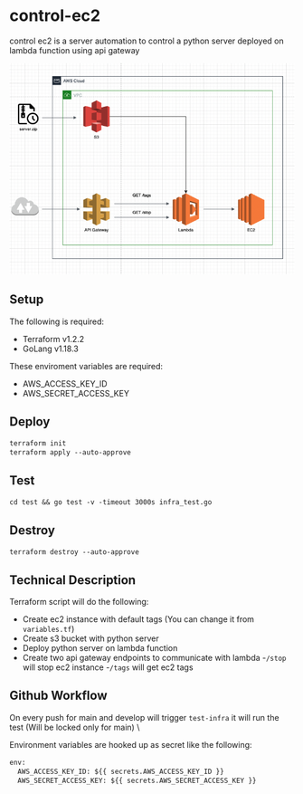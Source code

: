 # control-ec2
control ec2 is a server automation to control a python server deployed on lambda function using api gateway

![alt text](https://github.com/ehabshaaban/terraform-challenge/blob/main/infrastructure.png)

## Setup
The following is required:

- Terraform v1.2.2
- GoLang v1.18.3

These enviroment variables are required:

- AWS_ACCESS_KEY_ID
- AWS_SECRET_ACCESS_KEY
## Deploy
```
terraform init
terraform apply --auto-approve
```
## Test
```
cd test && go test -v -timeout 3000s infra_test.go
```
## Destroy
```
terraform destroy --auto-approve
```
## Technical Description
Terraform script will do the following:

- Create ec2 instance with default tags (You can change it from ```variables.tf```)
- Create s3 bucket with python server
- Deploy python server on lambda function
- Create two api gateway endpoints to communicate with lambda
  -```/stop``` will stop ec2 instance
  -```/tags``` will get ec2 tags

## Github Workflow
On every push for main and develop will trigger ```test-infra``` it will run the test (Will be locked only for main) \

Environment variables are hooked up as secret like the following:
```
env:
  AWS_ACCESS_KEY_ID: ${{ secrets.AWS_ACCESS_KEY_ID }}
  AWS_SECRET_ACCESS_KEY: ${{ secrets.AWS_SECRET_ACCESS_KEY }}
```